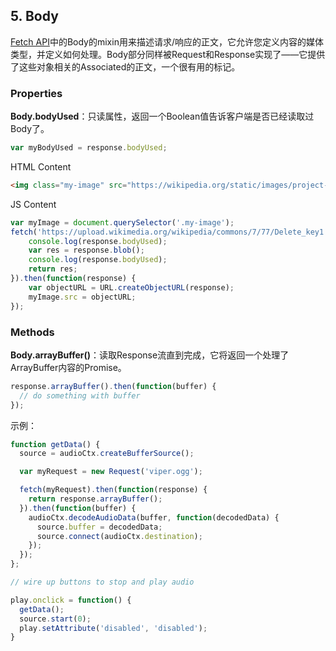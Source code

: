 ## 5. Body

[Fetch API](https://developer.mozilla.org/en-US/docs/Web/API/Fetch_API)中的Body的mixin用来描述请求/响应的正文，它允许您定义内容的媒体类型，并定义如何处理。Body部分同样被Request和Response实现了——它提供了这些对象相关的Associated的正文，一个很有用的标记。

### Properties

**Body.bodyUsed**：只读属性，返回一个Boolean值告诉客户端是否已经读取过Body了。

```javascript
var myBodyUsed = response.bodyUsed;
```

HTML Content

```html
<img class="my-image" src="https://wikipedia.org/static/images/project-logos/frwiki-1.5x.png">
```

JS Content

```javascript
var myImage = document.querySelector('.my-image');
fetch('https://upload.wikimedia.org/wikipedia/commons/7/77/Delete_key1.jpg').then(function(response) {
    console.log(response.bodyUsed);
    var res = response.blob();
    console.log(response.bodyUsed);
    return res;
}).then(function(response) {
    var objectURL = URL.createObjectURL(response);
    myImage.src = objectURL;
});
```

### Methods

**Body.arrayBuffer\(\)**：读取Response流直到完成，它将返回一个处理了ArrayBuffer内容的Promise。

```javascript
response.arrayBuffer().then(function(buffer) {
  // do something with buffer
});
```

示例：

```javascript
function getData() {
  source = audioCtx.createBufferSource();

  var myRequest = new Request('viper.ogg');

  fetch(myRequest).then(function(response) {
    return response.arrayBuffer();
  }).then(function(buffer) {
    audioCtx.decodeAudioData(buffer, function(decodedData) {
      source.buffer = decodedData;
      source.connect(audioCtx.destination);
    });
  });
};

// wire up buttons to stop and play audio

play.onclick = function() {
  getData();
  source.start(0);
  play.setAttribute('disabled', 'disabled');
}
```



